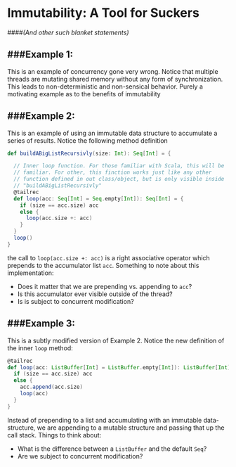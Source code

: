 Immutability: A Tool for Suckers
================================
####*(And other such blanket statements)*

###Example 1:
------------------------------------------
This is an example of concurrency gone very wrong. Notice that multiple threads are mutating shared memory without any form of synchronization. This leads to non-deterministic and non-sensical behavior. Purely a motivating example as to the benefits of immutability


###Example 2:
-----------------------------------------
This is an example of using an immutable data structure to accumulate a series of results. Notice the following method definition
```scala
def buildABigListRecursivly(size: Int): Seq[Int] = {

  // Inner loop function. For those familiar with Scala, this will be
  // familiar. For other, this finction works just like any other
  // function defined in out class/object, but is only visible inside
  // "buildABigListRecursivly"
  @tailrec
  def loop(acc: Seq[Int] = Seq.empty[Int]): Seq[Int] = {
    if (size == acc.size) acc
    else {
      loop(acc.size +: acc)
    }
  }
  loop()
}
```
the call to `loop(acc.size +: acc)` is a right associative operator which prepends to the accumulator list `acc`. Something to note about this implementation:
 - Does it matter that we are prepending vs. appending to `acc`?
 - Is this accumulator ever visible outside of the thread?
 - Is is subject to concurrent modification?



 ###Example 3:
 -----------------------------------------
 This is a subtly modified version of Example 2. Notice the new definition of the inner `loop` method:
 ```scala
 @tailrec
 def loop(acc: ListBuffer[Int] = ListBuffer.empty[Int]): ListBuffer[Int] = {
   if (size == acc.size) acc
   else {
     acc.append(acc.size)
     loop(acc)
   }
 }
 ```
Instead of prepending to a list and accumulating with an immutable data-structure, we are appending to a mutable structure and passing that up the call stack. Things to think about:
 - What is the difference between a `ListBuffer` and the default `Seq`?
 - Are we subject to concurrent modification?
